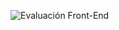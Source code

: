 ![Evaluación Front-End](https://github.com/SlimShady314/Royal-Pizzas/assets/143749262/101ab8c0-9573-45ed-b6d2-632aa35da928)
